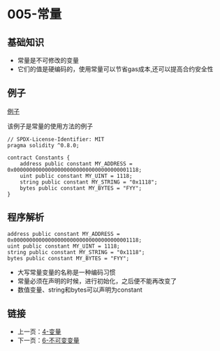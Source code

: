 # 005-常量

## 基础知识

* 常量是不可修改的变量
* 它们的值是硬编码的，使用常量可以节省gas成本,还可以提高合约安全性

## 例子

[例子](../Constants/Constants.sol)

该例子是常量的使用方法的例子

```solidity
// SPDX-License-Identifier: MIT
pragma solidity ^0.8.0;

contract Constants {
    address public constant MY_ADDRESS = 0x0000000000000000000000000000000000001118;
    uint public constant MY_UINT = 1118;
    string public constant MY_STRING = "0x1118";
    bytes public constant MY_BYTES = "FYY";
}
```

## 程序解析

```solidity
address public constant MY_ADDRESS = 0x0000000000000000000000000000000000001118;
uint public constant MY_UINT = 1118;
string public constant MY_STRING = "0x1118";
bytes public constant MY_BYTES = "FYY";
```

* 大写常量变量的名称是一种编码习惯
* 常量必须在声明的时候，进行初始化，之后便不能再改变了
* 数值变量、string和bytes可以声明为constant

## 链接

* 上一页：[4-变量](../Variables/Variables.md)
* 下一页：[6-不可变变量](../Immutable/Immutable.md)